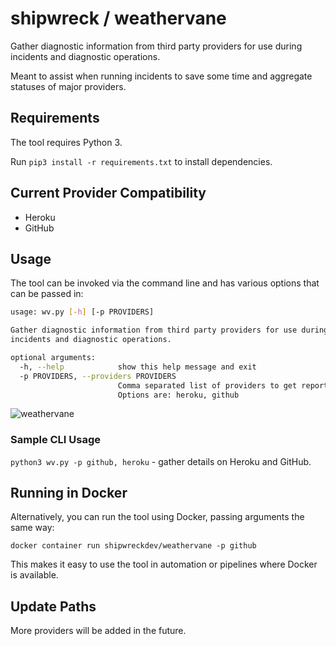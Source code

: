 # shipwreck / weathervane

Gather diagnostic information from third party providers for use during incidents and diagnostic operations.

Meant to assist when running incidents to save some time and aggregate statuses of major providers.

## Requirements

The tool requires Python 3.

Run `pip3 install -r requirements.txt` to install dependencies.

## Current Provider Compatibility

* Heroku
* GitHub

## Usage

The tool can be invoked via the command line and has various options that can be passed in:

```bash
usage: wv.py [-h] [-p PROVIDERS]

Gather diagnostic information from third party providers for use during
incidents and diagnostic operations.

optional arguments:
  -h, --help            show this help message and exit
  -p PROVIDERS, --providers PROVIDERS
                        Comma separated list of providers to get reports from.
                        Options are: heroku, github
```

![weathervane](https://github.com/shipwreckdev/weathervane/blob/master/assets/weathervane_sample.png)

### Sample CLI Usage

`python3 wv.py -p github, heroku` - gather details on Heroku and GitHub.

## Running in Docker

Alternatively, you can run the tool using Docker, passing arguments the same way:

`docker container run shipwreckdev/weathervane -p github`

This makes it easy to use the tool in automation or pipelines where Docker is available.

## Update Paths

More providers will be added in the future.
